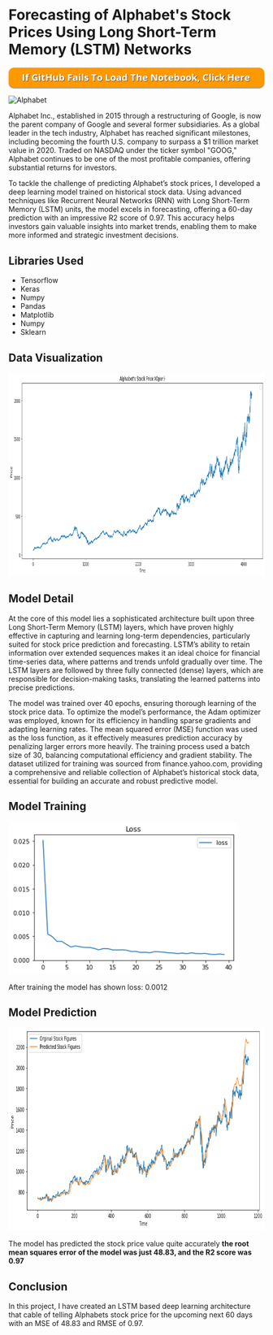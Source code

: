 # Forecasting of Alphabet's Stock Prices Using Long Short-Term Memory (LSTM) Networks
<p align="center">
<a href="https://nbviewer.jupyter.org/github/NavinBondade/Forecasting-The-Alphabets-Stock-Price-For-Next-Upcoming-60-Days/blob/main/Alphabet%27s%20Stock%20Price%20%20Prediction%20Plus%20Forecasting/NoteBook/Alphabet%27s_Stock_Price_Prediction_With_LSTM_.ipynb" target="_blank">
  <img align="center"  src="https://github.com/NavinBondade/Distinguishing-Fake-And-Real-News-With-Deep-Learning/blob/main/Graphs/button_if-github-fails-to-load-the-notebook-click-here%20(4).png?raw=true"/>
</a>
</p>
<img src="https://cdn.business2community.com/wp-content/uploads/2015/08/alphabet-logo-970-80-150x150.jpg.jpg" alt="Alphabet" width="900" height="500">
<p>Alphabet Inc., established in 2015 through a restructuring of Google, is now the parent company of Google and several former subsidiaries. As a global leader in the tech industry, Alphabet has reached significant milestones, including becoming the fourth U.S. company to surpass a $1 trillion market value in 2020. Traded on NASDAQ under the ticker symbol "GOOG," Alphabet continues to be one of the most profitable companies, offering substantial returns for investors.

To tackle the challenge of predicting Alphabet’s stock prices, I developed a deep learning model trained on historical stock data. Using advanced techniques like Recurrent Neural Networks (RNN) with Long Short-Term Memory (LSTM) units, the model excels in forecasting, offering a 60-day prediction with an impressive R2 score of 0.97. This accuracy helps investors gain valuable insights into market trends, enabling them to make more informed and strategic investment decisions.
</p>
<h2>Libraries Used</h2>
<ul>
  <li>Tensorflow</li>
  <li>Keras</li>
  <li>Numpy</li>
  <li>Pandas </li>
  <li>Matplotlib</li>
  <li>Numpy</li>
  <li>Sklearn</li>
</ul> 
<h2>Data Visualization</h2>
<img src="https://github.com/NavinBondade/Alphabet-s-Stock-Price-Prediction-Plus-Forecasting/blob/main/Alphabet's%20Stock%20Price%20%20Prediction%20Plus%20Forecasting/Graphs/Alphabet's%20Stock%20Price%20(Open).png" width="800" height="400">
<h2>Model Detail</h2>
<p>At the core of this model lies a sophisticated architecture built upon three Long Short-Term Memory (LSTM) layers, which have proven highly effective in capturing and learning long-term dependencies, particularly suited for stock price prediction and forecasting. LSTM’s ability to retain information over extended sequences makes it an ideal choice for financial time-series data, where patterns and trends unfold gradually over time. The LSTM layers are followed by three fully connected (dense) layers, which are responsible for decision-making tasks, translating the learned patterns into precise predictions.

The model was trained over 40 epochs, ensuring thorough learning of the stock price data. To optimize the model’s performance, the Adam optimizer was employed, known for its efficiency in handling sparse gradients and adapting learning rates. The mean squared error (MSE) function was used as the loss function, as it effectively measures prediction accuracy by penalizing larger errors more heavily. The training process used a batch size of 30, balancing computational efficiency and gradient stability. The dataset utilized for training was sourced from finance.yahoo.com, providing a comprehensive and reliable collection of Alphabet’s historical stock data, essential for building an accurate and robust predictive model.</p>
<h2>Model Training</h2>
<img src="https://github.com/NavinBondade/Alphabet-s-Stock-Price-Prediction-Plus-Forecasting/blob/main/Alphabet's%20Stock%20Price%20%20Prediction%20Plus%20Forecasting/Graphs/loss.png" width="450" height="300">
<p>After training the model has shown loss: 0.0012</p>
<h2>Model Prediction</h2>
<img src="https://github.com/NavinBondade/Alphabet-s-Stock-Price-Prediction-Plus-Forecasting/blob/main/Alphabet's%20Stock%20Price%20%20Prediction%20Plus%20Forecasting/Graphs/Alphabet's%20Stock%20Price%20(Open)%20Prediction.png" alt="tomato" width="800" height="400">
<p>The model has predicted the stock price value quite accurately <b>the root mean squares error of the model was just 48.83, and the R2 score was 0.97</b></p>
<h2>Conclusion</h2>
<p>In this project, I have created an LSTM based deep learning architecture that cable of telling Alphabets stock price for the upcoming next 60 days with an MSE of 48.83 and RMSE of 0.97.</p>
